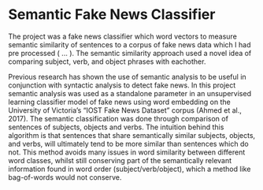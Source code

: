 # Semantic Fake News Classifier


 The project was a fake news classifier which word vectors to measure semantic similarity of sentences to a corpus of fake news data which I had pre processed ( ... ). The semantic similarity approach used a novel idea of comparing subject, verb, and object phrases with eachother.   


Previous research has shown the use of semantic analysis to be useful in conjunction with syntactic analysis to detect fake news. In this project semantic analysis was used as a standalone parameter in an unsupervised learning classifier model of fake news using word embedding on the University of Victoria’s “IOST Fake News Dataset” corpus (Ahmed et al., 2017). The semantic classification was done through comparison of sentences of subjects, objects and verbs. The intuition behind this algorithm is that sentences that share semantically similar subjects, objects, and verbs, will ultimately tend to be more similar than sentences which do not. This method avoids many issues in word similarity between different word classes, whilst still conserving part of the semantically relevant information found in word order (subject/verb/object), which a method like bag-of-words would not conserve. 
